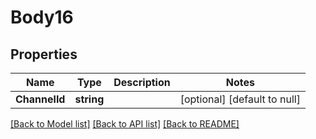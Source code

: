 # Body16

## Properties
Name | Type | Description | Notes
------------ | ------------- | ------------- | -------------
**ChannelId** | **string** |  | [optional] [default to null]

[[Back to Model list]](../README.md#documentation-for-models) [[Back to API list]](../README.md#documentation-for-api-endpoints) [[Back to README]](../README.md)


